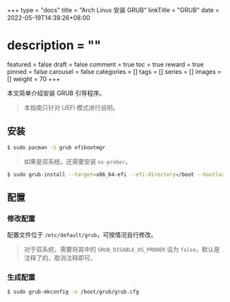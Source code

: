 +++
type = "docs"
title = "Arch Linux 安装 GRUB"
linkTitle = "GRUB"
date = 2022-05-19T14:39:26+08:00
# description = ""
featured = false
draft = false
comment = true
toc = true
reward = true
pinned = false
carousel = false
categories = []
tags = []
series = []
images = []
weight = 70
+++

本文简单介绍安装 GRUB 引导程序。

<!--more-->

> 本指南只针对 UEFI 模式进行说明。

## 安装

```bash
$ sudo pacman -S grub efibootmgr
```

> 如果是双系统，还需要安装 `os-prober`。

```bash
$ sudo grub-install --target=x86_64-efi --efi-directory=/boot --bootloader-id=GRUB
```

## 配置

### 修改配置

配置文件位于 `/etc/default/grub`，可按情况自行修改。

> 对于双系统，需要将其中的 `GRUB_DISABLE_OS_PROBER` 设为 `false`，默认是注释了的，取消注释即可。

### 生成配置

```bash
$ sudo grub-mkconfig -o /boot/grub/grub.cfg
```
